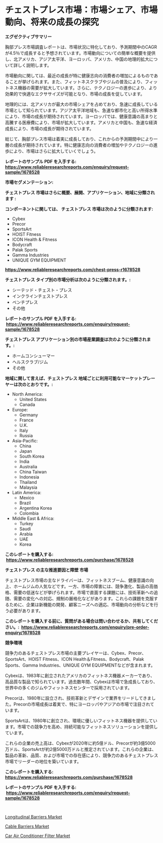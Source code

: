 <p><h1>チェストプレス市場：市場シェア、市場動向、将来の成長の探究</h1></p><p><strong>エグゼクティブサマリー</strong></p>
<p><p>胸部プレス市場調査レポートは、市場状況に特化しており、予測期間中のCAGRが4.5％で成長すると予想されています。市場動向についての簡単な概要を提供し、北アメリカ、アジア太平洋、ヨーロッパ、アメリカ、中国の地理的拡大について詳しく説明します。</p><p>市場動向に関しては、最近の成長が特に健康志向の消費者の増加によるものであることが挙げられます。また、フィットネスクラブやジムの普及により、フィットネス機器の需要が拡大しています。さらに、テクノロジーの進歩により、より効果的で快適なエクササイズが可能となり、市場の成長を促しています。</p><p>地理的には、北アメリカが最大の市場シェアを占めており、急速に成長している市場として知られています。アジア太平洋地域も、急速な都市化と高い所得水準により、市場の成長が期待されています。ヨーロッパでは、健康意識の高まりと高騰する医療費により、市場が拡大しています。アメリカと中国も、急速な経済成長により、市場の成長が期待されています。</p><p>総じて、胸部プレス市場は着実に成長しており、これからの予測期間中により一層の成長が期待されています。特に健康志向の消費者の増加やテクノロジーの進歩により、市場はさらに拡大していくでしょう。</p></p>
<p><strong>レポートのサンプル PDF を入手する: <a href="https://www.reliableresearchreports.com/enquiry/request-sample/1678528">https://www.reliableresearchreports.com/enquiry/request-sample/1678528</a></strong></p>
<p><strong>市場セグメンテーション:</strong></p>
<p><strong> チェストプレス 市場はさらに概要、展開、アプリケーション、地域に分類されます :</strong></p>
<p><strong>コンポーネントに関しては、 チェストプレス 市場は次のように分類されます: &nbsp;</strong></p>
<p><ul><li>Cybex</li><li>Precor</li><li>SportsArt</li><li>HOIST Fitness</li><li>ICON Health & Fitness</li><li>Bodycraft</li><li>Palak Sports</li><li>Gamma Industries</li><li>UNIQUE GYM EQUIPMENT</li></ul></p>
<p><strong><a href="https://www.reliableresearchreports.com/chest-press-r1678528">https://www.reliableresearchreports.com/chest-press-r1678528</a></strong></p>
<p><strong> チェストプレス タイプ別の市場分析は次のように分類されます。:</strong></p>
<p><ul><li>シーテッド・チェスト・プレス</li><li>インクラインチェストプレス</li><li>ベンチプレス</li><li>その他</li></ul></p>
<p><strong>レポートのサンプル PDF を入手する: &nbsp;<a href="https://www.reliableresearchreports.com/enquiry/request-sample/1678528">https://www.reliableresearchreports.com/enquiry/request-sample/1678528</a></strong></p>
<p><strong> チェストプレス アプリケーション別の市場産業調査は次のように分類されます。:</strong></p>
<p><ul><li>ホームコンシューマー</li><li>ヘルスクラブ/ジム</li><li>その他</li></ul></p>
<p><strong>地域に関して言えば、チェストプレス 地域ごとに利用可能なマーケットプレーヤーは次のとおりです。:</strong></p>
<p><ul>
    <li>
        North America:
        <ul>
            <li>United States</li>
            <li>Canada</li>
        </ul>
    </li>
    <li>
        Europe:
        <ul>
            <li>Germany</li>
            <li>France</li>
            <li>U.K.</li>
            <li>Italy</li>
            <li>Russia</li>
        </ul>
    </li>
    <li>
        Asia-Pacific:
        <ul>
            <li>China</li>
            <li>Japan</li>
            <li>South Korea</li>
            <li>India</li>
            <li>Australia</li>
            <li>China Taiwan</li>
            <li>Indonesia</li>
            <li>Thailand</li>
            <li>Malaysia</li>
        </ul>
    </li>
    <li>
        Latin America:
        <ul>
            <li>Mexico</li>
            <li>Brazil</li>
            <li>Argentina Korea</li>
            <li>Colombia</li>
        </ul>
    </li>
    <li>
        Middle East & Africa:
        <ul>
            <li>Turkey</li>
            <li>Saudi</li>
            <li>Arabia</li>
            <li>UAE</li>
            <li>Korea</li>
        </ul>
    </li>
    </ul></p>
<p><strong>このレポートを購入する: &nbsp;<a href="https://www.reliableresearchreports.com/purchase/1678528">https://www.reliableresearchreports.com/purchase/1678528</a></strong></p>
<p><strong>チェストプレス の主な推進要因と障壁 市場</strong></p>
<p><p>チェストプレス市場の主なドライバーは、フィットネスブーム、健康意識の向上、ホームジムの人気などです。一方、市場の障害には、競争激化、製品の高価格、需要の低迷などが挙げられます。市場で直面する課題には、技術革新への追随、需要の変化への対応、規制の厳格化などがあります。これらの課題を克服するために、企業は新機能の開発、顧客ニーズへの適応、市場動向の分析などを行う必要があります。</p></p>
<p><strong>このレポートを購入する前に、質問がある場合は問い合わせるか、共有してください。:&nbsp; <a href="https://www.reliableresearchreports.com/enquiry/pre-order-enquiry/1678528">https://www.reliableresearchreports.com/enquiry/pre-order-enquiry/1678528</a></strong></p>
<p><strong>競争環境</strong></p>
<p><p>競争力のあるチェストプレス市場の主要プレイヤーは、Cybex、Precor、SportsArt、HOIST Fitness、ICON Health＆Fitness、Bodycraft、Palak Sports、Gamma Industries、UNIQUE GYM EQUIPMENTなどが含まれます。</p><p>Cybexは、1983年に創立されたアメリカのフィットネス機器メーカーであり、高品質な製品で知られています。過去数年間、Cybexは市場で急成長しており、世界中の多くのジムやフィットネスセンターで採用されています。</p><p>Precorは、1980年に設立され、技術革新とデザインで業界をリードしてきました。Precorの市場成長は着実で、特にヨーロッパやアジアの市場で注目されています。</p><p>SportsArtは、1980年に創立され、環境に優しいフィットネス機器を提供しています。市場での競争力を高め、持続可能なフィットネスソリューションを提供しています。</p><p>これらの企業の売上高は、Cybexが2020年に約5億ドル、Precorが約3億5000万ドル、SportsArtが約2億5000万ドルと推定されています。これらの企業は、製品の革新、品質、および市場での存在感により、競争力のあるチェストプレス市場でリーダーの地位を築いています。</p></p>
<p><strong>このレポートを購入する: &nbsp; <a href="https://www.reliableresearchreports.com/purchase/1678528">https://www.reliableresearchreports.com/purchase/1678528</a></strong></p>
<p><strong>レポートのサンプル PDF を入手する: &nbsp;<a href="https://www.reliableresearchreports.com/enquiry/request-sample/1678528">https://www.reliableresearchreports.com/enquiry/request-sample/1678528</a></strong><strong></strong></p>
<p>&nbsp;</p>
<p><p><a href="https://www.linkedin.com/pulse/longitudinal-barriers-market-comprehensive-report-its-share-amp-i2ouf?trackingId=X0pY1LmeVpqhCD0%2BDxCvQQ%3D%3D">Longitudinal Barriers Market</a></p><p><a href="https://www.linkedin.com/pulse/cable-barriers-market-size-growth-forecast-from-2024-2031-stokks-zwvof?trackingId=BmMoAncJewSbw0vR2zZlCw%3D%3D">Cable Barriers Market</a></p><p><a href="https://www.linkedin.com/pulse/global-car-air-conditioner-filter-market-types-applications-fqz1f?trackingId=IM0XlFJMfd19ftYsCBUBng%3D%3D">Car Air Conditioner Filter Market</a></p></p>